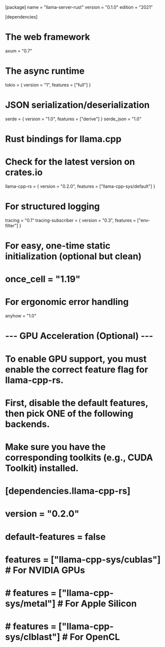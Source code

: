 [package]
name = "llama-server-rust"
version = "0.1.0"
edition = "2021"

[dependencies]
# The web framework
axum = "0.7"

# The async runtime
tokio = { version = "1", features = ["full"] }

# JSON serialization/deserialization
serde = { version = "1.0", features = ["derive"] }
serde_json = "1.0"

# Rust bindings for llama.cpp
# Check for the latest version on crates.io
llama-cpp-rs = { version = "0.2.0", features = ["llama-cpp-sys/default"] }

# For structured logging
tracing = "0.1"
tracing-subscriber = { version = "0.3", features = ["env-filter"] }

# For easy, one-time static initialization (optional but clean)
# once_cell = "1.19"

# For ergonomic error handling
anyhow = "1.0"

# --- GPU Acceleration (Optional) ---
# To enable GPU support, you must enable the correct feature flag for llama-cpp-rs.
# First, disable the default features, then pick ONE of the following backends.
# Make sure you have the corresponding toolkits (e.g., CUDA Toolkit) installed.
#
# [dependencies.llama-cpp-rs]
# version = "0.2.0"
# default-features = false
# features = ["llama-cpp-sys/cublas"] # For NVIDIA GPUs
# # features = ["llama-cpp-sys/metal"] # For Apple Silicon
# # features = ["llama-cpp-sys/clblast"] # For OpenCL